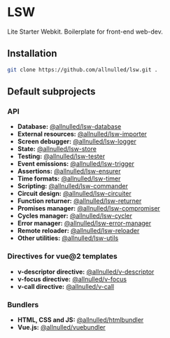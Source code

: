 # LSW

Lite Starter Webkit. Boilerplate for front-end web-dev.

## Installation

```sh
git clone https://github.com/allnulled/lsw.git .
```

## Default subprojects

### API

- **Database:** [@allnulled/lsw-database](https://github.com/allnulled/lsw-database)
- **External resources:** [@allnulled/lsw-importer](https://github.com/allnulled/lsw-importer)
- **Screen debugger:** [@allnulled/lsw-logger](https://github.com/allnulled/lsw-logger)
- **State:** [@allnulled/lsw-store](https://github.com/allnulled/lsw-store)
- **Testing:** [@allnulled/lsw-tester](https://github.com/allnulled/lsw-tester)
- **Event emissions:** [@allnulled/lsw-trigger](https://github.com/allnulled/lsw-trigger)
- **Assertions:** [@allnulled/lsw-ensurer](https://github.com/allnulled/lsw-ensurer)
- **Time formats:** [@allnulled/lsw-timer](https://github.com/allnulled/lsw-timer)
- **Scripting:** [@allnulled/lsw-commander](https://github.com/allnulled/lsw-commander)
- **Circuit design:** [@allnulled/lsw-circuiter](https://github.com/allnulled/lsw-circuiter)
- **Function returner:** [@allnulled/lsw-returner](https://github.com/allnulled/lsw-returner)
- **Promises manager:** [@allnulled/lsw-compromiser](https://github.com/allnulled/lsw-compromiser)
- **Cycles manager:** [@allnulled/lsw-cycler](https://github.com/allnulled/lsw-cycler)
- **Error manager:** [@allnulled/lsw-error-manager](https://github.com/allnulled/lsw-error-manager)
- **Remote reloader:** [@allnulled/lsw-reloader](https://github.com/allnulled/lsw-reloader)
- **Other utilities:** [@allnulled/lsw-utils](https://github.com/allnulled/lsw-utils)

### Directives for vue@2 templates

- **v-descriptor directive:** [@allnulled/v-descriptor](https://github.com/allnulled/v-descriptor)
- **v-focus directive:** [@allnulled/v-focus](https://github.com/allnulled/v-focus)
- **v-call directive:** [@allnulled/v-call](https://github.com/allnulled/v-call)

### Bundlers

- **HTML, CSS and JS:** [@allnulled/htmlbundler](https://github.com/allnulled/htmlbundler)
- **Vue.js:** [@allnulled/vuebundler](https://github.com/allnulled/vuebundler)